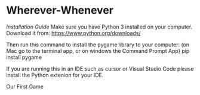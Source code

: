 # Wherever-Whenever

*Installation Guide*
Make sure you have Python 3 installed on your computer. Download it from:
https://www.python.org/downloads/

Then run this command to install the pygame library to your computer: (on Mac go to the terminal app, or on windows the Command Prompt App)
pip install pygame

If you are running this in an IDE such as cursor or Visual Studio Code please install the Python extenion for your IDE.

Our First Game
